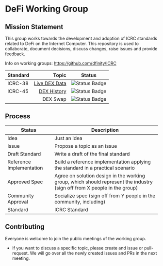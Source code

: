 # DeFi Working Group

## Mission Statement
This group works towards the development and adoption of ICRC standards related to DeFi on the Internet Computer. This repository is used to collaborate, document decisions, discuss changes, raise issues and provide feedback.


Info on working groups: https://github.com/dfinity/ICRC

| Standard   |      Topic      |  Status |
|----------|-------------:|------|
| ICRC-38 |  [Live DEX Data](https://github.com/dfinity/ICRC/issues/45) | ![Status Badge](https://img.shields.io/badge/STATUS-DRAFT-ffcc00.svg) |
| ICRC-45 |  [DEX History](https://github.com/dfinity/ICRC/issues/47) | ![Status Badge](https://img.shields.io/badge/STATUS-IDEA-888888.svg) |
|  |  DEX Swap | ![Status Badge](https://img.shields.io/badge/STATUS-IDEA-888888.svg) |

## Process
| Status                   | Description                                                                                                              |
|--------------------------|--------------------------------------------------------------------------------------------------------------------------|
| Idea                    | Just an idea                                                                                              |
| Issue                    | Propose a topic as an issue                                                                                              |
| Draft Standard           | Write a draft of the final standard                                                                                      |
| Reference Implementation | Build a reference implementation applying the standard in a practical scenario                                           |
| Approved Spec            | Agree on solution design in the working group, which should represent the industry (sign off from X people in the group) |
| Community Approval       | Socialize spec (sign off from Y people in the community, including)                                                      |
| Standard                 | ICRC Standard                                                                                                            |
## Contributing

Everyone is welcome to join the public meetings of the working group.
* If you want to discuss a specific topic, please create and issue or pull-request. We will go over all the newly created issues and PRs in the next meeting.
